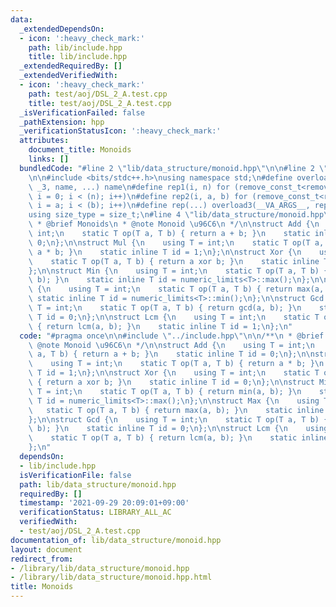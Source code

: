 ```yaml
---
data:
  _extendedDependsOn:
  - icon: ':heavy_check_mark:'
    path: lib/include.hpp
    title: lib/include.hpp
  _extendedRequiredBy: []
  _extendedVerifiedWith:
  - icon: ':heavy_check_mark:'
    path: test/aoj/DSL_2_A.test.cpp
    title: test/aoj/DSL_2_A.test.cpp
  _isVerificationFailed: false
  _pathExtension: hpp
  _verificationStatusIcon: ':heavy_check_mark:'
  attributes:
    document_title: Monoids
    links: []
  bundledCode: "#line 2 \"lib/data_structure/monoid.hpp\"\n\n#line 2 \"lib/include.hpp\"\
    \n\n#include <bits/stdc++.h>\nusing namespace std;\n#define overload3(_NULL, _2,\
    \ _3, name, ...) name\n#define rep1(i, n) for (remove_const_t<remove_reference_t<decltype(n)>>\
    \ i = 0; i < (n); i++)\n#define rep2(i, a, b) for (remove_const_t<remove_reference_t<decltype(b)>>\
    \ i = a; i < (b); i++)\n#define rep(...) overload3(__VA_ARGS__, rep2, rep1)(__VA_ARGS__)\n\
    using size_type = size_t;\n#line 4 \"lib/data_structure/monoid.hpp\"\n\n/**\n\
    \ * @brief Monoids\n * @note Monoid \u96C6\n */\n\nstruct Add {\n    using T =\
    \ int;\n    static T op(T a, T b) { return a + b; }\n    static inline T id =\
    \ 0;\n};\n\nstruct Mul {\n    using T = int;\n    static T op(T a, T b) { return\
    \ a * b; }\n    static inline T id = 1;\n};\n\nstruct Xor {\n    using T = int;\n\
    \    static T op(T a, T b) { return a xor b; }\n    static inline T id = 0;\n\
    };\n\nstruct Min {\n    using T = int;\n    static T op(T a, T b) { return min(a,\
    \ b); }\n    static inline T id = numeric_limits<T>::max();\n};\n\nstruct Max\
    \ {\n    using T = int;\n    static T op(T a, T b) { return max(a, b); }\n   \
    \ static inline T id = numeric_limits<T>::min();\n};\n\nstruct Gcd {\n    using\
    \ T = int;\n    static T op(T a, T b) { return gcd(a, b); }\n    static inline\
    \ T id = 0;\n};\n\nstruct Lcm {\n    using T = int;\n    static T op(T a, T b)\
    \ { return lcm(a, b); }\n    static inline T id = 1;\n};\n"
  code: "#pragma once\n\n#include \"../include.hpp\"\n\n/**\n * @brief Monoids\n *\
    \ @note Monoid \u96C6\n */\n\nstruct Add {\n    using T = int;\n    static T op(T\
    \ a, T b) { return a + b; }\n    static inline T id = 0;\n};\n\nstruct Mul {\n\
    \    using T = int;\n    static T op(T a, T b) { return a * b; }\n    static inline\
    \ T id = 1;\n};\n\nstruct Xor {\n    using T = int;\n    static T op(T a, T b)\
    \ { return a xor b; }\n    static inline T id = 0;\n};\n\nstruct Min {\n    using\
    \ T = int;\n    static T op(T a, T b) { return min(a, b); }\n    static inline\
    \ T id = numeric_limits<T>::max();\n};\n\nstruct Max {\n    using T = int;\n \
    \   static T op(T a, T b) { return max(a, b); }\n    static inline T id = numeric_limits<T>::min();\n\
    };\n\nstruct Gcd {\n    using T = int;\n    static T op(T a, T b) { return gcd(a,\
    \ b); }\n    static inline T id = 0;\n};\n\nstruct Lcm {\n    using T = int;\n\
    \    static T op(T a, T b) { return lcm(a, b); }\n    static inline T id = 1;\n\
    };\n"
  dependsOn:
  - lib/include.hpp
  isVerificationFile: false
  path: lib/data_structure/monoid.hpp
  requiredBy: []
  timestamp: '2021-09-29 20:09:01+09:00'
  verificationStatus: LIBRARY_ALL_AC
  verifiedWith:
  - test/aoj/DSL_2_A.test.cpp
documentation_of: lib/data_structure/monoid.hpp
layout: document
redirect_from:
- /library/lib/data_structure/monoid.hpp
- /library/lib/data_structure/monoid.hpp.html
title: Monoids
---
```

